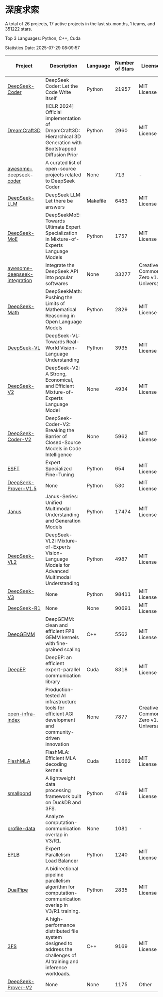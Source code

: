 # 深度求索

A total of 26 projects, 17 active projects in the last six months, 1 teams, and 351222 stars.

Top 3 Languages: Python, C++, Cuda

Statistics Date: 2025-07-29 08:09:57

| Project | Description | Language | Number of Stars | License | Creation Date | Last Updated Date | Last Pushed Date |
| --- | --- | --- | --- | --- | --- | --- | --- |
| [DeepSeek-Coder](https://github.com/deepseek-ai/DeepSeek-Coder) | DeepSeek Coder: Let the Code Write Itself | Python | 21957 | MIT License | 2023-10-20 | 2025-07-29 | 2024-05-21 |
| [DreamCraft3D](https://github.com/deepseek-ai/DreamCraft3D) | [ICLR 2024] Official implementation of DreamCraft3D: Hierarchical 3D Generation with Bootstrapped Diffusion Prior | Python | 2960 | MIT License | 2023-10-23 | 2025-07-28 | 2025-04-22 |
| [awesome-deepseek-coder](https://github.com/deepseek-ai/awesome-deepseek-coder) | A curated list of open-source projects related to DeepSeek Coder | None | 713 | - | 2023-11-06 | 2025-07-27 | 2024-04-03 |
| [DeepSeek-LLM](https://github.com/deepseek-ai/DeepSeek-LLM) | DeepSeek LLM: Let there be answers | Makefile | 6483 | MIT License | 2023-11-29 | 2025-07-27 | 2024-02-04 |
| [DeepSeek-MoE](https://github.com/deepseek-ai/DeepSeek-MoE) | DeepSeekMoE: Towards Ultimate Expert Specialization in Mixture-of-Experts Language Models | Python | 1757 | MIT License | 2024-01-02 | 2025-07-29 | 2024-01-16 |
| [awesome-deepseek-integration](https://github.com/deepseek-ai/awesome-deepseek-integration) | Integrate the DeepSeek API into popular softwares | None | 33277 | Creative Commons Zero v1.0 Universal | 2024-01-11 | 2025-07-29 | 2025-05-13 |
| [DeepSeek-Math](https://github.com/deepseek-ai/DeepSeek-Math) | DeepSeekMath: Pushing the Limits of Mathematical Reasoning in Open Language Models | Python | 2829 | MIT License | 2024-02-05 | 2025-07-27 | 2024-04-15 |
| [DeepSeek-VL](https://github.com/deepseek-ai/DeepSeek-VL) | DeepSeek-VL: Towards Real-World Vision-Language Understanding | Python | 3935 | MIT License | 2024-03-07 | 2025-07-28 | 2024-04-24 |
| [DeepSeek-V2](https://github.com/deepseek-ai/DeepSeek-V2) | DeepSeek-V2: A Strong, Economical, and Efficient Mixture-of-Experts Language Model | None | 4934 | MIT License | 2024-04-22 | 2025-07-28 | 2024-09-25 |
| [DeepSeek-Coder-V2](https://github.com/deepseek-ai/DeepSeek-Coder-V2) | DeepSeek-Coder-V2: Breaking the Barrier of Closed-Source Models in Code Intelligence | None | 5962 | MIT License | 2024-06-14 | 2025-07-29 | 2024-09-24 |
| [ESFT](https://github.com/deepseek-ai/ESFT) | Expert Specialized Fine-Tuning | Python | 654 | MIT License | 2024-07-04 | 2025-07-26 | 2025-05-22 |
| [DeepSeek-Prover-V1.5](https://github.com/deepseek-ai/DeepSeek-Prover-V1.5) | None | Python | 530 | MIT License | 2024-08-15 | 2025-07-25 | 2024-08-16 |
| [Janus](https://github.com/deepseek-ai/Janus) | Janus-Series: Unified Multimodal Understanding and Generation Models | Python | 17474 | MIT License | 2024-10-18 | 2025-07-28 | 2025-02-01 |
| [DeepSeek-VL2](https://github.com/deepseek-ai/DeepSeek-VL2) | DeepSeek-VL2: Mixture-of-Experts Vision-Language Models for Advanced Multimodal Understanding | Python | 4987 | MIT License | 2024-12-13 | 2025-07-29 | 2025-02-26 |
| [DeepSeek-V3](https://github.com/deepseek-ai/DeepSeek-V3) | None | Python | 98411 | MIT License | 2024-12-26 | 2025-07-29 | 2025-06-27 |
| [DeepSeek-R1](https://github.com/deepseek-ai/DeepSeek-R1) | None | None | 90691 | MIT License | 2025-01-20 | 2025-07-29 | 2025-06-27 |
| [DeepGEMM](https://github.com/deepseek-ai/DeepGEMM) | DeepGEMM: clean and efficient FP8 GEMM kernels with fine-grained scaling | C++ | 5562 | MIT License | 2025-02-13 | 2025-07-29 | 2025-07-29 |
| [DeepEP](https://github.com/deepseek-ai/DeepEP) | DeepEP: an efficient expert-parallel communication library | Cuda | 8318 | MIT License | 2025-02-17 | 2025-07-29 | 2025-07-22 |
| [open-infra-index](https://github.com/deepseek-ai/open-infra-index) | Production-tested AI infrastructure tools for efficient AGI development and community-driven innovation | None | 7877 | Creative Commons Zero v1.0 Universal | 2025-02-21 | 2025-07-28 | 2025-05-15 |
| [FlashMLA](https://github.com/deepseek-ai/FlashMLA) | FlashMLA: Efficient MLA decoding kernels | Cuda | 11662 | MIT License | 2025-02-21 | 2025-07-29 | 2025-04-29 |
| [smallpond](https://github.com/deepseek-ai/smallpond) | A lightweight data processing framework built on DuckDB and 3FS. | Python | 4749 | MIT License | 2025-02-24 | 2025-07-29 | 2025-03-05 |
| [profile-data](https://github.com/deepseek-ai/profile-data) | Analyze computation-communication overlap in V3/R1. | None | 1081 | - | 2025-02-26 | 2025-07-25 | 2025-03-21 |
| [EPLB](https://github.com/deepseek-ai/EPLB) | Expert Parallelism Load Balancer | Python | 1240 | MIT License | 2025-02-26 | 2025-07-25 | 2025-03-24 |
| [DualPipe](https://github.com/deepseek-ai/DualPipe) | A bidirectional pipeline parallelism algorithm for computation-communication overlap in V3/R1 training. | Python | 2835 | MIT License | 2025-02-26 | 2025-07-28 | 2025-03-10 |
| [3FS](https://github.com/deepseek-ai/3FS) |  A high-performance distributed file system designed to address the challenges of AI training and inference workloads.  | C++ | 9169 | MIT License | 2025-02-27 | 2025-07-29 | 2025-07-28 |
| [DeepSeek-Prover-V2](https://github.com/deepseek-ai/DeepSeek-Prover-V2) | None | None | 1175 | Other | 2025-04-30 | 2025-07-29 | 2025-07-18 |
